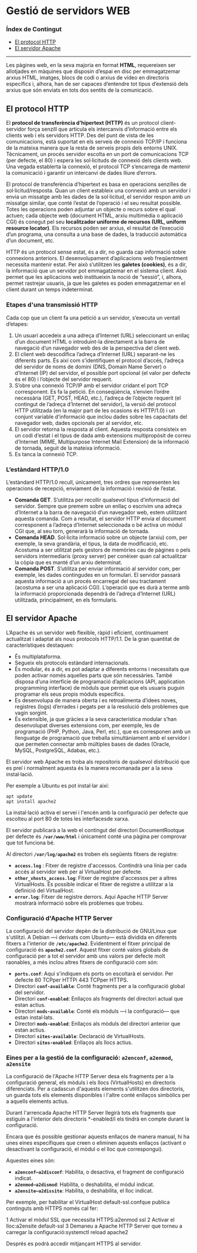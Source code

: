 # Gestió de servidors WEB
### Índex de Contingut
- [El protocol HTTP](#punt1)
- [El servidor Apache](#punt2)

<hr>

Les pàgines web, en la seva majoria en format **HTML**, requereixen ser allotjades en màquines que disposin d’espai en disc per emmagatzemar arxius HTML, imatges, blocs de codi o arxius de vídeo en directoris específics i, alhora, han de ser capaces d’entendre tot tipus d’extensió dels arxius que són enviats en tots dos sentits de la comunicació. 

## El protocol HTTP <a name="punt1"></a>
El **protocol de transferència d’hipertext (HTTP)** és un protocol client-servidor força senzill que articula els intercanvis d’informació entre els clients web i els servidors HTTP. 
Des del punt de vista de les comunicacions, està suportat en els serveis de connexió TCP/IP i funciona de la mateixa manera que la resta de serveis propis dels entorns UNIX.
Tècnicament, un procés servidor escolta en un port de comunicacions TCP (per defecte, el 80) i espera les sol·licituds de connexió dels clients web. Una vegada establerta la connexió, el protocol TCP s’encarrega de mantenir la comunicació i garantir un intercanvi de dades lliure d’errors. 

El protocol de transferència d’hipertext es basa en operacions senzilles de sol·licitud/resposta. Quan un client estableix una connexió amb un servidor i envia un missatge amb les dades de la sol·licitud, el servidor respon amb un missatge similar, que conté l’estat de l’operació i el seu resultat possible. Totes les operacions poden adjuntar un objecte o recurs sobre el qual actuen; cada objecte web (document HTML, arxiu multimèdia o aplicació CGI) és conegut pel seu **localitzador uniforme de recursos (URL, uniform resource locator)**. Els recursos poden ser arxius, el resultat de l’execució d’un programa, una consulta a una base de dades, la traducció automàtica d’un document, etc. 

HTTP és un protocol sense estat, és a dir, no guarda cap informació sobre connexions anteriors. El desenvolupament d’aplicacions web freqüentment necessita mantenir estat. Per això s’utilitzen les **galetes (cookies)**, és a dir, la informació que un servidor pot emmagatzemar en el sistema client. Això permet que les aplicacions web institueixin la noció de “sessió”, i, alhora, permet rastrejar usuaris, ja que les galetes es poden emmagatzemar en el client durant un temps indeterminat. 

### Etapes d'una transmissió HTTP

Cada cop que un client fa una petició a un servidor, s’executa un ventall d’etapes:
<ol>
<li>Un usuari accedeix a una adreça d’Internet (URL) seleccionant un enllaç d’un document HTML o introduint-la directament a la barra de navegació d’un navegador web des de la perspectiva del client web.</li>
<li>El client web descodifica l’adreça d’Internet (URL) separant-ne les diferents parts. És així com s’identifiquen el protocol d’accés, l’adreça del servidor de noms de domini (DNS, Domain Name Server) o d’Internet (IP) del servidor, el possible port opcional (el valor per defecte és el 80) i l’objecte del servidor requerit.</li>
<li>S’obre una connexió TCP/IP amb el servidor cridant el port TCP corresponent. Es fa la petició. En conseqüència, s’envien l’ordre necessària (GET, POST, HEAD, etc.), l’adreça de l’objecte requerit (el contingut de l’adreça d’Internet del servidor), la versió del protocol HTTP utilitzada (en la major part de les ocasions és HTTP/1.0) i un conjunt variable d’informació que inclou dades sobre les capacitats del navegador web, dades opcionals per al servidor, etc.</li>
<li>El servidor retorna la resposta al client. Aquesta resposta consisteix en un codi d’estat i el tipus de dada amb extensions multipropòsit de correu d’Internet (MIME, Multipurpose Internet Mail Extension) de la informació de tornada, seguit de la mateixa informació.</li>
<li>Es tanca la connexió TCP.</li>
</ol>

### L’estàndard HTTP/1.0

L’estàndard HTTP/1.0 recull, únicament, tres ordres que representen les operacions de recepció, enviament de la informació i revisió de l’estat.
- **Comanda GET**. S’utilitza per recollir qualsevol tipus d’informació del servidor. Sempre que premem sobre un enllaç o escrivim una adreça d’Internet a la barra de navegació d’un navegador web, estem utilitzant aquesta comanda. Com a resultat, el servidor HTTP envia el document corresponent a l’adreça d’Internet seleccionada o bé activa un mòdul CGI que, al seu torn, generarà la informació de tornada.
- **Comanda HEAD**. Sol·licita informació sobre un objecte (arxiu) com, per exemple, la seva grandària, el tipus, la data de modificació, etc. Acostuma a ser utilitzat pels gestors de memòries cau de pàgines o pels servidors intermediaris (proxy server) per conèixer quan cal actualitzar la còpia que es manté d’un arxiu determinat.
- **Comanda POST**. S’utilitza per enviar informació al servidor com, per exemple, les dades contingudes en un formulari. El servidor passarà aquesta informació a un procés encarregat del seu tractament (acostuma a ser una aplicació CGI). L’operació que es durà a terme amb la informació proporcionada dependrà de l’adreça d’Internet (URL) utilitzada, principalment, en els formularis.

## El servidor Apache <a name="punt2"></a>

L’Apache és un servidor web flexible, ràpid i eficient, contínuament actualitzat i adaptat als nous protocols HTTP/1.1. De la gran quantitat de característiques destaquen:

- És multiplataforma.
- Segueix els protocols estàndard internacionals.
- És modular, és a dir, es pot adaptar a diferents entorns i necessitats que poden activar només aquelles parts que són necessàries. També disposa d’una interfície de programació d’aplicacions (API, application programming interface) de mòduls que permet que els usuaris puguin programar els seus propis mòduls específics.
- Es desenvolupa de manera oberta i es retroalimenta d’idees noves, registres (logs) d’errades i pegats per a la resolució dels problemes que vagin sorgint.
- És extensible, ja que gràcies a la seva característica modular s’han desenvolupat diverses extensions com, per exemple, les de programació (PHP, Python, Java, Perl, etc.), que es corresponen amb un llenguatge de programació que treballa simultàniament amb el servidor i que permeten connectar amb múltiples bases de dades (Oracle, MySQL, PostgreSQL, Adabas, etc.).

El servidor web Apache es troba als repositoris de qualsevol distribució que es preï i normalment aquesta és la manera recomanada per a la seva instal·lació.

Per exemple a Ubuntu es pot instal·lar així:
~~~
apt update 
apt install apache2
~~~
La instal·lació activa el servei i l'encén amb la configuració per defecte que escolteu al port 80 de totes les interfacesde xarxa.

El servidor publicarà a la web el contingut del directori DocumentRootque per defecte és **``/var/www/html``** i únicament conté una pàgina per comprovar que tot funciona bé.

Al directori **``/var/log/apache2``** es troben els següents fitxers de registre:
- **``access.log``** : Fitxer de registre d'accessos. Contindrà una línia per cada accés al servidor web per al VirtualHost per defecte.
- **``other_vhosts_access.log``**: Fitxer de registre d'accessos per a altres VirtualHosts. És possible indicar el fitxer de registre a utilitzar a la definició del VirtualHost.
- **``error.log``**: Fitxer de registre derrors. Aquí Apache HTTP Server mostrarà informació sobre els problemes que trobeu.

### Configuració d'Apache HTTP Server

La configuració del servidor depèn de la distribució de GNU/Linux que s'utilitzi. A Debian —i derivats com Ubuntu— està dividida en diferents fitxers a l'interior de **``/etc/apache2``**. Evidentment el fitxer principal de configuració és **``apache2.conf``**. Aquest fitxer conté valors globals de configuració per a tot el servidor amb uns valors per defecte molt raonables, a més inclou altres fitxers de configuració com són:

- **``ports.conf``**: Aquí s'indiquen els ports on escoltarà el servidor. Per defecte 80 TCPper HTTPi 443 TCPper HTTPS.
- Directori **``conf-available``**: Conté fragments per a la configuració global del servidor.
- Directori **``conf-enabled``**: Enllaços als fragments del directori actual que estan actius.
- Directori **``mods-available``**: Conté els mòduls —i la configuració— que estan instal·lats.
- Directori **``mods-enabled``**: Enllaços als mòduls del directori anterior que estan actius.
- Directori **``sites-available``**: Declaració de VirtualHosts.
- Directori **``sites-enabled``**: Enllaços als llocs actius.

### Eines per a la gestió de la configuració: **``a2enconf``**, **``a2enmod``**, **``a2ensite``**

La configuració de l'Apache HTTP Server desa els fragments per a la configuració general, els mòduls i els llocs (VirtualHosts) en directoris diferenciats. Per a cadascun d'aquests elements s'utilitzen dos directoris, un guarda tots els elements disponibles i l'altre conté enllaços simbòlics per a aquells elements actius.

Durant l'arrencada Apache HTTP Server llegirà tots els fragments que estiguin a l'interior dels directoris *-enabled/i els tindrà en compte durant la configuració.

Encara que és possible gestionar aquests enllaços de manera manual, hi ha unes eines específiques que creen o eliminen aquests enllaços (activant o desactivant la configuració, el mòdul o el lloc que correspongui).

Aquestes eines són:

- **``a2enconf—a2disconf``**: Habilita, o desactiva, el fragment de configuració indicat.
- **``a2enmod—a2dismod``**: Habilita, o deshabilita, el mòdul indicat.
- **``a2ensite—a2dissite``**: Habilita, o deshabilita, el lloc indicat.

Per exemple, per habilitar el VirtualHost default-ssl.confque publica continguts amb HTTPS només cal fer:

1 Activar el mòdul SSL que necessita HTTPS:a2enmod ssl
2 Activar el lloc:a2ensite default-ssl
3 Demaneu a Apache HTTP Server que torneu a carregar la configuració:systemctl reload apache2

Després es podrà accedir mitjançant HTTPS al servidor.

